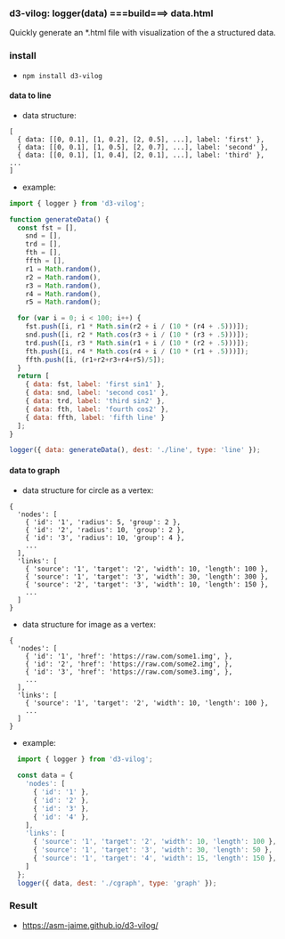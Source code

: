 ### d3-vilog: logger(data) ===build===> data.html
  
  Quickly generate an \*.html file with visualization of the a structured data.

### install
  * `npm install d3-vilog`
  
#### data to line

  * data structure: 
  ```
  [
    { data: [[0, 0.1], [1, 0.2], [2, 0.5], ...], label: 'first' },
    { data: [[0, 0.1], [1, 0.5], [2, 0.7], ...], label: 'second' },
    { data: [[0, 0.1], [1, 0.4], [2, 0.1], ...], label: 'third' },
  ...
  ]
  ```
  * example:
  
  ```javascript
  import { logger } from 'd3-vilog';
  
  function generateData() {
    const fst = [],
      snd = [],
      trd = [],
      fth = [],
      ffth = [],
      r1 = Math.random(),
      r2 = Math.random(),
      r3 = Math.random(),
      r4 = Math.random(),
      r5 = Math.random();

    for (var i = 0; i < 100; i++) {
      fst.push([i, r1 * Math.sin(r2 + i / (10 * (r4 + .5)))]);
      snd.push([i, r2 * Math.cos(r3 + i / (10 * (r3 + .5)))]);
      trd.push([i, r3 * Math.sin(r1 + i / (10 * (r2 + .5)))]);
      fth.push([i, r4 * Math.cos(r4 + i / (10 * (r1 + .5)))]);
      ffth.push([i, (r1+r2+r3+r4+r5)/5]);
    }
    return [
      { data: fst, label: 'first sin1' },
      { data: snd, label: 'second cos1' },
      { data: trd, label: 'third sin2' },
      { data: fth, label: 'fourth cos2' },
      { data: ffth, label: 'fifth line' }
    ];
  }

  logger({ data: generateData(), dest: './line', type: 'line' });
```

#### data to graph

  * data structure for circle as a vertex:
  ```
  {
    'nodes': [
      { 'id': '1', 'radius': 5, 'group': 2 },
      { 'id': '2', 'radius': 10, 'group': 2 },
      { 'id': '3', 'radius': 10, 'group': 4 },
      ...
    ],
    'links': [
      { 'source': '1', 'target': '2', 'width': 10, 'length': 100 },
      { 'source': '1', 'target': '3', 'width': 30, 'length': 300 },
      { 'source': '2', 'target': '3', 'width': 10, 'length': 150 },
      ...
    ]
  }

  ```
  * data structure for image as a vertex:
  ```
  {
    'nodes': [
      { 'id': '1', 'href': 'https://raw.com/some1.img', },
      { 'id': '2', 'href': 'https://raw.com/some2.img', },
      { 'id': '3', 'href': 'https://raw.com/some3.img', },
      ...
    ],
    'links': [
      { 'source': '1', 'target': '2', 'width': 10, 'length': 100 },
      ...
    ]
  }

  ```
  * example:

```javascript
  import { logger } from 'd3-vilog';
  
  const data = {
    'nodes': [
      { 'id': '1' },
      { 'id': '2' },
      { 'id': '3' },
      { 'id': '4' },
    ],
    'links': [
      { 'source': '1', 'target': '2', 'width': 10, 'length': 100 },
      { 'source': '1', 'target': '3', 'width': 30, 'length': 50 },
      { 'source': '1', 'target': '4', 'width': 15, 'length': 150 },
    ]
  };
  logger({ data, dest: './cgraph', type: 'graph' });
```

### Result

  * https://asm-jaime.github.io/d3-vilog/

